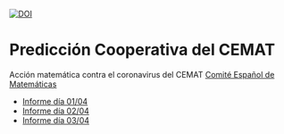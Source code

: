 [![DOI](https://zenodo.org/badge/252273409.svg)](https://zenodo.org/badge/latestdoi/252273409)

Predicción Cooperativa del CEMAT
============================================================
Acción matemática contra el coronavirus del CEMAT [Comité Español de Matemáticas](http://matematicas.uclm.es/cemat/es/presentacion/)


* [Informe día 01/04](https://ULL-STAT.github.io/covid19_model/informes/Informe_01_04.html)
* [Informe día 02/04](https://ULL-STAT.github.io/covid19_model/informes/Informe_02_04.html)
* [Informe día 03/04](https://ULL-STAT.github.io/covid19_model/informes/Informe_03_04.html)
